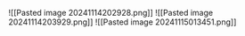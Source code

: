 ![[Pasted image 20241114202928.png]]
![[Pasted image 20241114203929.png]]
![[Pasted image 20241115013451.png]]


